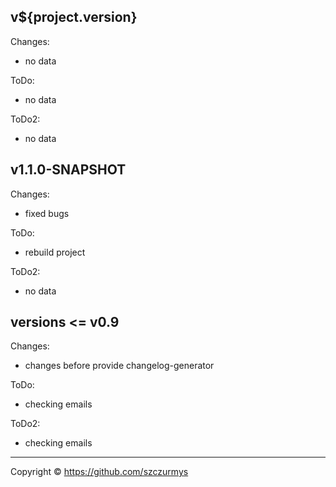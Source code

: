 ## v${project.version}

Changes:
* no data

ToDo:
* no data

ToDo2:
* no data

## v1.1.0-SNAPSHOT

Changes:
* fixed bugs

ToDo:
* rebuild project

ToDo2:
* no data

## versions <= v0.9

Changes:
* changes before provide changelog-generator

ToDo:
* checking emails

ToDo2:
* checking emails


-------------------------------
Copyright © https://github.com/szczurmys